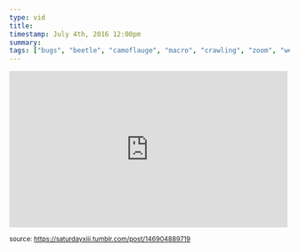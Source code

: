 ```yaml
---
type: vid
title: 
timestamp: July 4th, 2016 12:00pm
summary: 
tags: ["bugs", "beetle", "camoflauge", "macro", "crawling", "zoom", "weevil", "insect", "photography"]
---
```

<iframe width="500" height="281"  id="youtube_iframe" src="https://www.youtube.com/embed/zM_-XS5VIew?feature=oembed&amp;enablejsapi=1&amp;origin=http://safe.txmblr.com&amp;wmode=opaque" frameborder="0" allow="accelerometer; autoplay; clipboard-write; encrypted-media; gyroscope; picture-in-picture" allowfullscreen></iframe>                    
                                                    
<small>source: https://saturdayxiii.tumblr.com/post/146904889719</small>